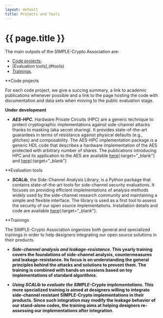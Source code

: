 ```yaml
---
layout: default
title: Projects and Tools
---
```

# {{ page.title }}

The main outputs of the SIMPLE-Crypto Association are:
* [Code projects](#codes), 
* [Evaluation tools],(#tools)
* [Trainings](#trainings).

**<a name="codes">Code projects</a>

For each code project, we give a succing summary, a link to academic publications whenever possible
and a link to the page hosting the code with documentation and data sets when moving to
the public evaluation stage.

**Under development**

* <strong><em>AES-HPC.</em></strong> Hardware Private Circuits (HPC) are a generic technique 
to protect cryptographic implementations against side-channel attacks thanks to masking (aka secret sharing).
It provides state-of-the-art guarantees in terms of resistance against physical defaults
(e.g., glitches) and composability. The AES-HPC implementation package is a generic HDL
code that describes a hardware implementation of the AES protected with arbitrary number of shares.
The publications introducing HPC and its application to the AES
are available [here](https://eprint.iacr.org/2020/185){:target="_blank"}
and [here](https://eprint.iacr.org/2022/252){:target="_blank"}

<!--
* <strong><em>LR-BC.</em></strong> Leakage-resistant modes of operation are aimed to 
offer security against side-channel analysis while limiting the need of implementation-level
countermeasures. LR-BC is an example of such modes that
leverages the AES co-processor that many 32-bit microcontrollers currently embed.
It limits the number of side-channel traces that an adversary can observe both during
initialization/finalization (thanks to a leakage-resilient PRF) and during the bulk
computation (thanks to a leakage-resilient PRG). The publication on which this design
relies is available [here](https://tches.iacr.org/index.php/TCHES/article/view/8988/){:target="_blank"}.
-->


**<a name="tools">Evaluation tools</a>

* <strong><em>SCALib</em></strong>, the Side-Channel Analysis Library,
is a Python package that contains state-of-the-art tools for side-channel security evaluations. 
It focuses on providing efficient implementations of analysis methods widely used by the 
side-channel research community and maintaining a simple and flexible interface. The library
is used as a first tool to assess the security of our open source implementations.
Installation details and code are available [here](https://scalib.readthedocs.io/){:target="_blank"}.


**<a name="trainings">Trainings</a>

The SIMPLE-Crypto Association organizes both general and specialized trainings in order to help
designers integrating our open source solutions in their products.

* <strong><em>Side-channel analysis and leakage-resistance</em>. This yearly training
covers the foundations of side-channel analysis, countermeasures and leakage-resistance.
Its focus is on understanding the general principles behind the attacks
and solutions to prevent them. The training is combined with hands on sessions 
based on toy implementations of standard algorithms.

* <strong><em>Using SCALib to evaluate the SIMPLE-Crypto implementations</em>. This more specialized 
training is aimed at designers willing to integrate side-channel resistant
SIMPLE-Crypto implementations in their products. Since such integration may modify the leakage behavior
of our stand-alone codes, the training aims at helping designers re-assessing our implementations
after integration.